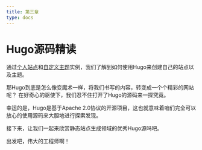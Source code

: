 ```yaml
---
title: 第三章
type: docs
---
```


# Hugo源码精读

通过[个人站点](../01/site/index.md)和[自定义主题](../01/theme/index.md)实例，我们了解到如何使用Hugo来创建自己的站点以及主题。

那Hugo到底是怎么像变魔术一样，将我们书写的内容，转变成一个个精彩的网站呢？
在好奇心的驱使下，我们忍不住打开了Hugo的源码来一探究竟。

幸运的是，Hugo是基于Apache 2.0协议的开源项目，这也就意味着咱们完全可以放心的使用源码来大胆地进行探索发现。

接下来，让我们一起来欣赏静态站点生成领域的优秀Hugo源吗吧。

出发吧，伟大的工程师啊！
